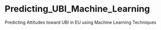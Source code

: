 # Predicting_UBI_Machine_Learning
Predicting Attitudes toward UBI in EU using Machine Learning Techniques
